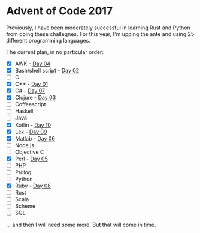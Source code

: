 # Advent of Code 2017

Previously, I have been moderately successful in learning Rust and
Python from doing these challegnes. For this year, I'm upping the ante
and using 25 different programming languages.

The current plan, in no particular order:

- [x] AWK - [Day 04](./day-04/solution.awk)
- [x] Bash/shell script - [Day 02](./day-02/solution.sh)
- [ ] C
- [x] C++ - [Day 01](./day-01/solution.cpp)
- [x] C# - [Day 07](./day-07/solution.cs)
- [x] Clojure - [Day 03](./day-03/solution.clj)
- [ ] Coffeescript
- [ ] Haskell
- [ ] Java
- [x] Kotlin - [Day 10](./day-10/solution.kt)
- [x] Lex - [Day 09](./day-09/solution.l)
- [x] Matlab - [Day 06](./day-06)
- [ ] Node.js
- [ ] Objective C
- [x] Perl - [Day 05](./day-05/solution.pl)
- [ ] PHP
- [ ] Prolog
- [ ] Python
- [x] Ruby - [Day 08](./day-08/solution.rb)
- [ ] Rust
- [ ] Scala
- [ ] Scheme
- [ ] SQL

… and then I will need some more. But that will come in time.
